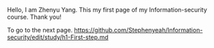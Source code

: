 Hello,
I am Zhenyu Yang.
This my first page of my Information-security course.
Thank you!

To go to the next page.
https://github.com/Stephenyeah/Information-security/edit/study/h1-First-step.md
